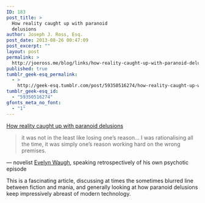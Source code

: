 ```yaml
---
ID: 183
post_title: >
  How reality caught up with paranoid
  delusions
author: Joseph J. Ross, Esq.
post_date: 2013-08-26 00:47:09
post_excerpt: ""
layout: post
permalink: >
  http://joeross.me/blog/links/how-reality-caught-up-with-paranoid-delusions/
published: true
tumblr_geek-esq_permalink:
  - >
    http://geek-esq.tumblr.com/post/59350516274/how-reality-caught-up-with-paranoid-delusions
tumblr_geek-esq_id:
  - "59350516274"
gfonts_meta_no_font:
  - "1"
---
```

<a href='http://www.aeonmagazine.com/altered-states/how-reality-caught-up-with-paranoid-delusions/'>How reality caught up with paranoid delusions</a><div class="link_description"><blockquote>
  <p>it was not in the least like losing one’s reason… I was rationalising all the time, it was simply one’s reason working hard on the wrong premises.</p>
</blockquote>

<p>&#8212; novelist <a href="http://en.m.wikipedia.org/wiki/Evelyn_Waugh" target="_blank">Evelyn Waugh</a>, speaking retrospectively of his own psychotic episode</p>

<p>This is a fascinating article, discussing at times the sometimes blurred line between fiction and mania, and generally looking at how paranoid delusions keep impressively abreast of modern technology.</p></div>